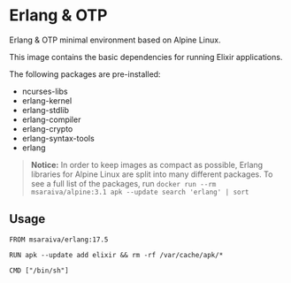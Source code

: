 Erlang & OTP
=====

Erlang & OTP minimal environment based on Alpine Linux. 

This image contains the basic dependencies for running Elixir applications.

The following packages are pre-installed:

- ncurses-libs
- erlang-kernel
- erlang-stdlib
- erlang-compiler
- erlang-crypto
- erlang-syntax-tools
- erlang

> **Notice:** In order to keep images as compact as possible, Erlang libraries for Alpine Linux are split into many different packages. To see a full list of the packages, run `docker run --rm msaraiva/alpine:3.1 apk --update search 'erlang' | sort`

## Usage

```
FROM msaraiva/erlang:17.5

RUN apk --update add elixir && rm -rf /var/cache/apk/*

CMD ["/bin/sh"]

```


